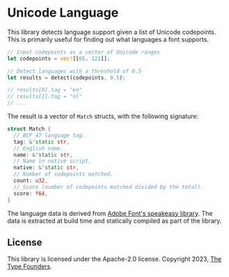 # Unicode Language

This library detects language support given a list of Unicode codepoints. This is primarily useful for finding out what languages a font supports.

```rust
// Input codepoints as a vector of Unicode ranges
let codepoints = vec![[65, 121]];

// Detect languages with a threshold of 0.5
let results = detect(codepoints, 0.5);

// results[0].tag = "en"
// results[1].tag = "nl"
// ...
```

The result is a vector of `Match` structs, with the following signature:

```rust
struct Match {
  // BCP 47 language tag.
  tag: &'static str,
  // English name.
  name: &'static str,
  // Name in native script.
  native: &'static str,
  // Number of codepoints matched.
  count: u32,
  // Score (number of codepoints matched divided by the total).
  score: f64,
}
```

The language data is derived from [Adobe Font's speakeasy library](https://github.com/typekit/speakeasy). The data is extracted at build time and statically compiled as part of the library.

## License

This library is licensed under the Apache-2.0 license. Copyright 2023, [The Type Founders](https://thetypefounders.com).
